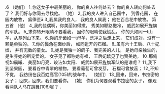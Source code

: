 .6 
〔她们〕 
1_你这女子中最美丽的， 
你的良人往何处去？ 
你的良人转向何处去了？ 
我们好与你同去寻找他。 
〔她〕 
2_我的良人进入自己园中， 
到香花园， 
在园内放牧， 
癜俸匣ā 
3_我属我的良人， 
我的良人属我； 
他在百合花中放牧。 
第五首 
〔他〕 
4_我的佳偶啊，你美丽如得撒， 
秀美如耶路撒冷， 
威武如展开旌旗的军队。 
5_求你转开眼睛不要看我， 
因你的眼睛使我慌乱。 
你的头如同一t山羊，从基列山下来。 
6_你的牙齿如一t母羊，洗净之后走上来， 
它们成对，没有一颗是单独的。 
7_你的鬓角在面纱后， 
如同迸开的石榴。 
8_虽有六十王后、八十妃嫔， 
并有无数的童女。 
9_她是我独一的鸽子、我完美的人儿， 
是她母亲独生的， 
是生养她的所宠爱的。 
女子见了都称她有福， 
王后妃嫔见了也赞美她。 
10_那俯视如晨曦、 
美丽如月亮、皎洁如太阳、 
威武如展开旌旗军队的是谁呢？ 
11_我下到坚果园， 
要看谷中青翠的植物， 
要看葡萄可曾发芽， 
石榴可曾放蕊； 
12_不知不觉， 
我彷纷在我百姓高官(105)的战车中。 
〔她们〕 
13_回来，回来，书拉密的女子； 
回来，回来，我们要看你。 
〔她〕 
你们为何要观看书拉密的女子， 
像观看两队人马在跳舞(106)呢？ 
.